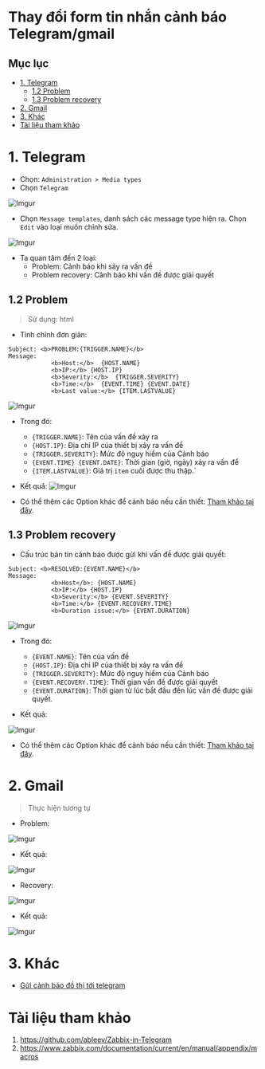 <h1> Thay đổi form tin nhắn cảnh báo Telegram/gmail </h1>

<h2> Mục lục </h2>

- [1. Telegram](#1-telegram)
  - [1.2 Problem](#12-problem)
  - [1.3 Problem recovery](#13-problem-recovery)
- [2. Gmail](#2-gmail)
- [3. Khác](#3-khác)
- [Tài liệu tham khảo](#tài-liệu-tham-khảo)

# 1. Telegram

- Chọn: `Administration > Media types`
- Chọn `Telegram`

![Imgur](https://i.imgur.com/6ArUMzm.png)

- Chọn `Message templates`, danh sách các message type hiện ra. Chọn `Edit` vào loại muốn chỉnh sửa.

![Imgur](https://i.imgur.com/1LMKPd3.png)
- Ta quan tâm đến 2 loại:
  - Problem: Cảnh báo khi sảy ra vấn đề
  - Problem recovery: Cảnh báo khi vấn đề được giải quyết
## 1.2 Problem
> Sử dụng: html
- Tỉnh chỉnh đơn giản:
```
Subject: <b>PROBLEM:{TRIGGER.NAME}</b>
Message:
            <b>Host:</b>  {HOST.NAME}
            <b>IP:</b> {HOST.IP}
            <b>Severity:</b>  {TRIGGER.SEVERITY}
            <b>Time:</b>  {EVENT.TIME} {EVENT.DATE}
            <b>Last value:</b> {ITEM.LASTVALUE}
```
![Imgur](https://i.imgur.com/fqcC6Od.png)

- Trong đó:
  - `{TRIGGER.NAME}`: Tên của vấn đề xảy ra
  - `{HOST.IP}`: Địa chỉ IP của thiết bị xảy ra vấn đề
  - `{TRIGGER.SEVERITY}`: Mức độ nguy hiểm của Cảnh báo
  - `{EVENT.TIME} {EVENT.DATE}`: Thời gian (giờ, ngày) xảy ra vấn để
  - `{ITEM.LASTVALUE}`: Giá trị `item` cuối được thu thập.`

- Kết quả:
![Imgur](https://i.imgur.com/ne4gV78.png)

- Có thể thêm các Option khác để cảnh báo nếu cần thiết: [Tham khảo tại đây](https://www.zabbix.com/documentation/current/en/manual/appendix/macros/supported_by_location).

## 1.3 Problem recovery
- Cấu trúc bản tin cảnh báo được gửi khi vấn đề được giải quyết:
```
Subject: <b>RESOLVED:{EVENT.NAME}</b>
Message:
            <b>Host</b>: {HOST.NAME}
            <b>IP:</b> {HOST.IP}
            <b>Severity:</b> {EVENT.SEVERITY}
            <b>Time:</b> {EVENT.RECOVERY.TIME}
            <b>Duration issue:</b> {EVENT.DURATION}
```

![Imgur](https://i.imgur.com/h21CP6R.png)

- Trong đó:
  - `{EVENT.NAME}`: Tên của vấn đề
  - `{HOST.IP}`: Địa chỉ IP của thiết bị xảy ra vấn đề
  - `{TRIGGER.SEVERITY}`: Mức độ nguy hiểm của Cảnh báo
  - `{EVENT.RECOVERY.TIME}`: Thời gian vấn đề được giải quyết
  - `{EVENT.DURATION}`: Thời gian từ lúc bắt đầu đến lúc vấn đề được giải quyết.

- Kết quả:

![Imgur](https://i.imgur.com/8N7ccLy.png)

- Có thể thêm các Option khác để cảnh báo nếu cần thiết: [Tham khảo tại đây](https://www.zabbix.com/documentation/current/en/manual/appendix/macros/supported_by_location).
# 2. Gmail
>Thực hiện tương tự
- Problem:

![Imgur](https://i.imgur.com/X0JfXGa.png)
- Kết quả:

![Imgur](https://i.imgur.com/X6Zi8I6.png)

- Recovery:

![Imgur](https://i.imgur.com/14YruSY.png)

- Kết quả:

![Imgur](https://i.imgur.com/Ga0lto8.png)
# 3. Khác
- [Gửi cảnh báo đồ thị tới telegram](https://github.com/ableev/Zabbix-in-Telegram)

# Tài liệu tham khảo
1. https://github.com/ableev/Zabbix-in-Telegram
2. https://www.zabbix.com/documentation/current/en/manual/appendix/macros